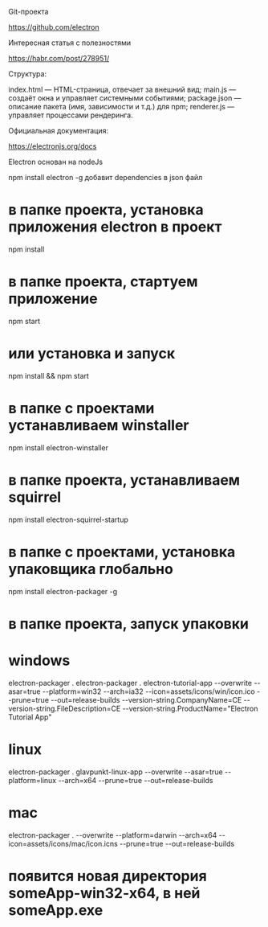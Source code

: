 Git-проекта

https://github.com/electron

Интересная статья с полезностями

https://habr.com/post/278951/


Структура:

index.html — HTML-страница, отвечает за внешний вид;
main.js — создаёт окна и управляет системными событиями;
package.json — описание пакета (имя, зависимости и т.д.) для npm;
renderer.js — управляет процессами рендеринга.

Официальная документация:

https://electronjs.org/docs

Electron основан на nodeJs

npm install electron -g
добавит dependencies в json файл

# в папке проекта, установка приложения electron в проект
npm install
# в папке проекта, стартуем приложение
npm start

# или установка и запуск
npm install && npm start

# в папке с проектами устанавливаем winstaller
npm install electron-winstaller

# в папке проекта, устанавливаем squirrel
npm install electron-squirrel-startup

# в папке с проектами, установка упаковщика глобально
npm install electron-packager -g

# в папке проекта, запуск упаковки
# windows
electron-packager .
electron-packager . electron-tutorial-app --overwrite --asar=true --platform=win32 --arch=ia32 --icon=assets/icons/win/icon.ico --prune=true --out=release-builds --version-string.CompanyName=CE --version-string.FileDescription=CE --version-string.ProductName="Electron Tutorial App"

# linux
electron-packager . glavpunkt-linux-app --overwrite --asar=true --platform=linux --arch=x64 --prune=true --out=release-builds

# mac
electron-packager . --overwrite --platform=darwin --arch=x64 --icon=assets/icons/mac/icon.icns --prune=true --out=release-builds

# появится новая директория someApp-win32-x64, в ней someApp.exe